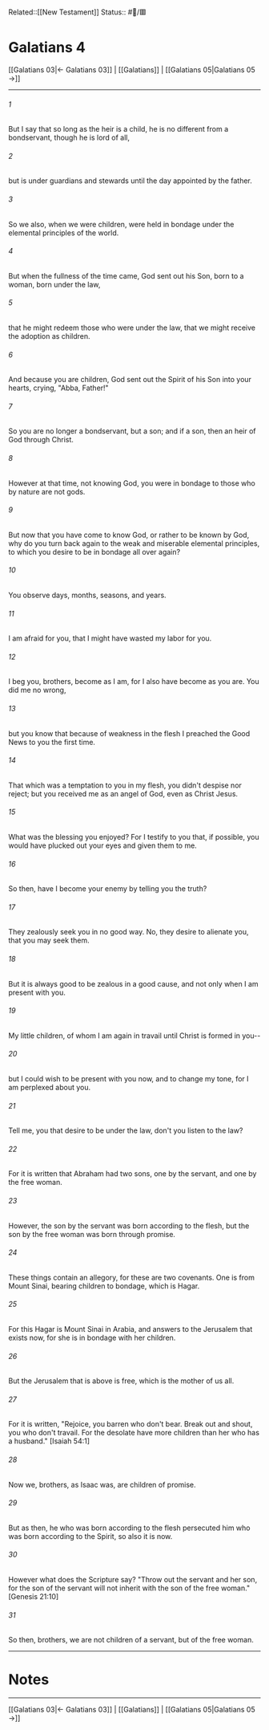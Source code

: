 Related::[[New Testament]]
Status:: #📖/🟥
# Galatians 4

[[Galatians 03|← Galatians 03]] | [[Galatians]] | [[Galatians 05|Galatians 05 →]]
***



###### 1 
But I say that so long as the heir is a child, he is no different from a bondservant, though he is lord of all, 

###### 2 
but is under guardians and stewards until the day appointed by the father. 

###### 3 
So we also, when we were children, were held in bondage under the elemental principles of the world. 

###### 4 
But when the fullness of the time came, God sent out his Son, born to a woman, born under the law, 

###### 5 
that he might redeem those who were under the law, that we might receive the adoption as children. 

###### 6 
And because you are children, God sent out the Spirit of his Son into your hearts, crying, "Abba, Father!" 

###### 7 
So you are no longer a bondservant, but a son; and if a son, then an heir of God through Christ. 

###### 8 
However at that time, not knowing God, you were in bondage to those who by nature are not gods. 

###### 9 
But now that you have come to know God, or rather to be known by God, why do you turn back again to the weak and miserable elemental principles, to which you desire to be in bondage all over again? 

###### 10 
You observe days, months, seasons, and years. 

###### 11 
I am afraid for you, that I might have wasted my labor for you. 

###### 12 
I beg you, brothers, become as I am, for I also have become as you are. You did me no wrong, 

###### 13 
but you know that because of weakness in the flesh I preached the Good News to you the first time. 

###### 14 
That which was a temptation to you in my flesh, you didn't despise nor reject; but you received me as an angel of God, even as Christ Jesus. 

###### 15 
What was the blessing you enjoyed? For I testify to you that, if possible, you would have plucked out your eyes and given them to me. 

###### 16 
So then, have I become your enemy by telling you the truth? 

###### 17 
They zealously seek you in no good way. No, they desire to alienate you, that you may seek them. 

###### 18 
But it is always good to be zealous in a good cause, and not only when I am present with you. 

###### 19 
My little children, of whom I am again in travail until Christ is formed in you-- 

###### 20 
but I could wish to be present with you now, and to change my tone, for I am perplexed about you. 

###### 21 
Tell me, you that desire to be under the law, don't you listen to the law? 

###### 22 
For it is written that Abraham had two sons, one by the servant, and one by the free woman. 

###### 23 
However, the son by the servant was born according to the flesh, but the son by the free woman was born through promise. 

###### 24 
These things contain an allegory, for these are two covenants. One is from Mount Sinai, bearing children to bondage, which is Hagar. 

###### 25 
For this Hagar is Mount Sinai in Arabia, and answers to the Jerusalem that exists now, for she is in bondage with her children. 

###### 26 
But the Jerusalem that is above is free, which is the mother of us all. 

###### 27 
For it is written, "Rejoice, you barren who don't bear. Break out and shout, you who don't travail. For the desolate have more children than her who has a husband." <crossref intro="4:27">[Isaiah 54:1]</crossref> 

###### 28 
Now we, brothers, as Isaac was, are children of promise. 

###### 29 
But as then, he who was born according to the flesh persecuted him who was born according to the Spirit, so also it is now. 

###### 30 
However what does the Scripture say? "Throw out the servant and her son, for the son of the servant will not inherit with the son of the free woman."<crossref intro="4:30">[Genesis 21:10]</crossref> 

###### 31 
So then, brothers, we are not children of a servant, but of the free woman.

---
# Notes


***
[[Galatians 03|← Galatians 03]] | [[Galatians]] | [[Galatians 05|Galatians 05 →]]
